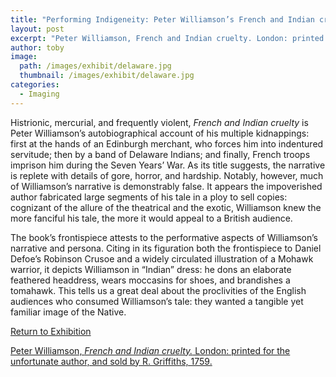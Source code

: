 ```yaml
---
title: "Performing Indigeneity: Peter Williamson’s French and Indian cruelty"
layout: post
excerpt: "Peter Williamson, French and Indian cruelty. London: printed for the unfortunate author, and sold by R. Griffiths, 1759."
author: toby
image: 
  path: /images/exhibit/delaware.jpg
  thumbnail: /images/exhibit/delaware.jpg
categories:
  - Imaging
---
```


Histrionic, mercurial, and frequently violent, *French and Indian cruelty* is Peter Williamson’s autobiographical account of his multiple kidnappings: first at the hands of an Edinburgh merchant, who forces him into indentured servitude; then by a band of Delaware Indians; and finally, French troops imprison him during the Seven Years’ War. As its title suggests, the narrative is replete with details of gore, horror, and hardship. Notably, however, much of Williamson’s narrative is demonstrably false. It appears the impoverished author fabricated large segments of his tale in a ploy to sell copies: cognizant of the allure of the theatrical and the exotic, Williamson knew the more fanciful his tale, the more it would appeal to a British audience.

The book’s frontispiece attests to the performative aspects of Williamson’s narrative and persona. Citing in
its figuration both the frontispiece to Daniel Defoe’s Robinson Crusoe and a widely circulated illustration
of a Mohawk warrior, it depicts Williamson in “Indian” dress: he dons an elaborate feathered headdress, wears moccasins for shoes, and brandishes a tomahawk. This tells us a great deal about the proclivities of the English audiences who consumed Williamson’s tale: they wanted a tangible yet familiar image of the Native.

[Return to Exhibition](/2019-bookhistory/exhibition/)

[Peter Williamson, *French and Indian cruelty.* London: printed for the unfortunate author, and sold by R. Griffiths, 1759.](https://search.library.brown.edu/catalog/b3162377)